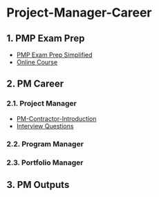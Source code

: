 # Project-Manager-Career

## 1. PMP Exam Prep
- [PMP Exam Prep Simplified](./PMP-Exam-Prep/PMP-Exam-Prep-Simplified.md)
- [Online Course](./PMP-Exam-Prep/PMP-Online-Course-by-Andrew/)
## 2. PM Career
### 2.1. Project Manager
- [PM-Contractor-Introduction](./PM-Career/Project-Manager/PM-Contractor.md)
- [Interview Questions](./PM-Career/Project-Manager/PM-Contractor-Introduction.md)
### 2.2. Program Manager
### 2.3. Portfolio Manager
## 3. PM Outputs